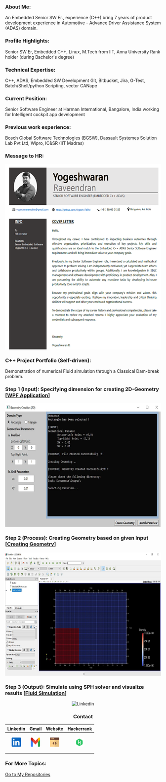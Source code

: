 ### About Me:
An Embedded Senior SW Er., experience (C++) bring 7 years of product development experience in Automotive - Advance Driver Assistance System (ADAS) domain.

### Profile Highlights:
Senior SW Er, Embedded C++, Linux, M.Tech from IIT, Anna University Rank holder (during Bachelor's degree)

### Technical Expertise:
C++, ADAS, Embedded SW Development Git, Bitbucket, Jira, G-Test, Batch/Shell/python Scripting, vector CANape

### Current Position:
Senior Software Engineer at Harman International, Bangalore, India working for Intelligent cockpit app development

### Previous work experience:
Bosch Global Software Technologies (BGSW), Dassault Systemes Solution Lab Pvt Ltd, Wipro, IC&SR (IIT Madras)

### Message to HR:
<div align="center">
  <p align="center" ><a title="Cover Letter"><img src="./svgs/Yogesh_CV.png" alt="Linkedin" width="550px" height="600px"></a> 
</div>

### C++ Project Portfolio (Self-driven):
Demonstration of numerical Fluid simulation through a Classical Dam-break problem.

### Step 1 (Input): Specifying dimension for creating 2D-Geometry [[WPF Application](https://github.com/Yogesh17IITM/WPF-Application)]
<div align="center">
  <p align="center" ><a title="WPF_Application"><img src="./svgs/WPFAppDesign.jpeg" alt="Linkedin" width="600px" height="400px"></a> 
</div>

### Step 2 (Process): Creating Geometry based on given Input [[Creating Geometry](https://github.com/Yogesh17IITM/CreatingInterfaceGitHub)]
<div align="center">
  <p align="center" ><a title="Paraview"><img src="./svgs/LaunchingParaview.jpeg" alt="Linkedin" width="600px" height="400px"></a> 
</div>

### Step 3 (Output): Simulate using SPH solver and visualize results [[Fluid Simulation](https://github.com/Yogesh17IITM/Smoothed-Particle-Hydrodynamics)]
<div align="center">
  <p align="center" ><a title="Linkedin"><img src="./svgs/Dam-Break.gif" alt="Linkedin" width="600px" height="400px"></a> 
</div>

<div align="center">
  
### Contact
  
| **Linkedin** | **Gmail** | **Website** | **Hackerrank** |
|:-:|:-:|:-:|:-:|
| <p align="center" ><a href="https://www.linkedin.com/in/yogeshwaranr1721992/" title="Linkedin"><img src="./svgs/linkedin.svg" alt="Linkedin" width="30px" height="30px"></a> </p>  |  <p align="center" ><a href="mailto: yogeshwaranrubin@gmail.com" title="Gmail"><img src="./svgs/gmail.svg" alt="Gmail" width="30px" height="30px"></a> </p>  | <p align="center" ><a href="https://yogesh17iitm.github.io/CreatingInterfaceGitHub/" title="Website"><img src="./svgs/website.svg" alt="Website" width="30px" height="30px"></a> </p>  | <p align="center" ><a href="https://www.hackerrank.com/yogeshwaranrubin?hr_r=1" title="Hackerrank"><img src="./svgs/hackerrank.svg" alt="Website" width="30px" height="30px"></a> </p> |
  
</div>

### For More Topics:
[Go to My Repositories](https://github.com/Yogesh17IITM?tab=repositories)
